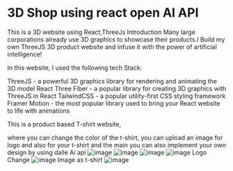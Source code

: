 # 3D Shop using react open AI API
This is a 3D website using React,ThreeJs
Introduction
Many large corporations already use 3D graphics to showcase their products.I Build my own ThreeJS 3D product website and infuse it with the power of artificial intelligence!

In this website, I used the following tech Stack:

ThreeJS - a powerful 3D graphics library for rendering and animating the 3D model
React Three Fiber - a popular library for creating 3D graphics with ThreeJS in React
TailwindCSS - a popular utility-first CSS styling framework
Framer Motion - the most popular library used to bring your React website to life with animations

This is a product based T-shirt website,

where you can change the color of the t-shirt,
you can upload an image for logo and also for your t-shirt
and the main you can also implement your own design by using dalle Ai api
![image](https://github.com/sushmakoteswari/3D-website-using-react-open-AI-API/assets/93698513/2921338f-ed0a-4853-80fa-0fe4938d9f05)
![image](https://github.com/sushmakoteswari/3D-website-using-react-open-AI-API/assets/93698513/6e9d264d-3a79-41d8-8ed8-90bdebb22c26)
![image](https://github.com/sushmakoteswari/3D-website-using-react-open-AI-API/assets/93698513/47090e1e-ec87-437f-ba36-dc119e78a745)
![image](https://github.com/sushmakoteswari/3D-website-using-react-open-AI-API/assets/93698513/698ef7df-c966-415b-85f7-fd864149298c)
Logo Change
![image](https://github.com/sushmakoteswari/3D-website-using-react-open-AI-API/assets/93698513/e66a32c2-1d4c-4db5-96b4-eb231e7c43ec)
Image as t-shirt
![image](https://github.com/sushmakoteswari/3D-website-using-react-open-AI-API/assets/93698513/01f8444f-8571-4ec7-b45b-a211e01fcc0c)



